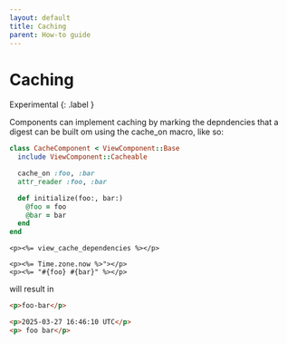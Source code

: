 ```yaml
---
layout: default
title: Caching
parent: How-to guide
---
```


# Caching

Experimental
{: .label }

Components can implement caching by marking the depndencies that a digest can be built om using the cache_on macro, like so:

```ruby
class CacheComponent < ViewComponent::Base
  include ViewComponent::Cacheable

  cache_on :foo, :bar
  attr_reader :foo, :bar

  def initialize(foo:, bar:)
    @foo = foo
    @bar = bar
  end
end
```

```erb
<p><%= view_cache_dependencies %></p>

<p><%= Time.zone.now %>"></p>
<p><%= "#{foo} #{bar}" %></p>

```
will result in
```html
<p>foo-bar</p>

<p>2025-03-27 16:46:10 UTC</p>
<p> foo bar</p>
```

